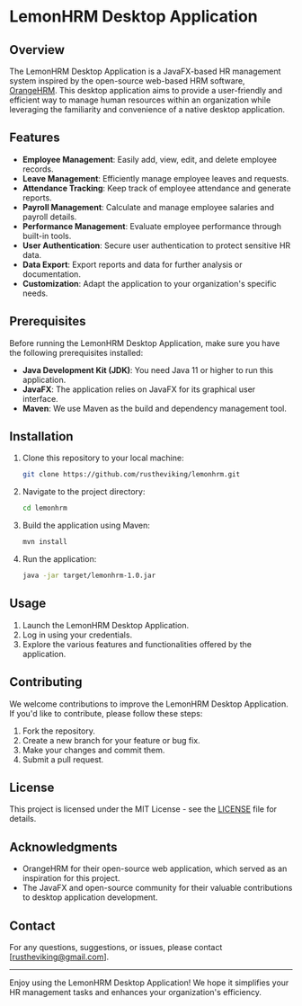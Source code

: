 # LemonHRM Desktop Application


## Overview

The LemonHRM Desktop Application is a JavaFX-based HR management system inspired by the open-source web-based HRM software, [OrangeHRM](https://www.orangehrm.com/). This desktop application aims to provide a user-friendly and efficient way to manage human resources within an organization while leveraging the familiarity and convenience of a native desktop application.

## Features

- **Employee Management**: Easily add, view, edit, and delete employee records.
- **Leave Management**: Efficiently manage employee leaves and requests.
- **Attendance Tracking**: Keep track of employee attendance and generate reports.
- **Payroll Management**: Calculate and manage employee salaries and payroll details.
- **Performance Management**: Evaluate employee performance through built-in tools.
- **User Authentication**: Secure user authentication to protect sensitive HR data.
- **Data Export**: Export reports and data for further analysis or documentation.
- **Customization**: Adapt the application to your organization's specific needs.

## Prerequisites

Before running the LemonHRM Desktop Application, make sure you have the following prerequisites installed:

- **Java Development Kit (JDK)**: You need Java 11 or higher to run this application.
- **JavaFX**: The application relies on JavaFX for its graphical user interface.
- **Maven**: We use Maven as the build and dependency management tool.

## Installation

1. Clone this repository to your local machine:

   ```bash
   git clone https://github.com/rustheviking/lemonhrm.git
   ```

2. Navigate to the project directory:

   ```bash
   cd lemonhrm
   ```

3. Build the application using Maven:

   ```bash
   mvn install
   ```

4. Run the application:

   ```bash
   java -jar target/lemonhrm-1.0.jar
   ```

## Usage

1. Launch the LemonHRM Desktop Application.
2. Log in using your credentials.
3. Explore the various features and functionalities offered by the application.

## Contributing

We welcome contributions to improve the LemonHRM Desktop Application. If you'd like to contribute, please follow these steps:

1. Fork the repository.
2. Create a new branch for your feature or bug fix.
3. Make your changes and commit them.
4. Submit a pull request.

## License

This project is licensed under the MIT License - see the [LICENSE](LICENSE) file for details.

## Acknowledgments

- OrangeHRM for their open-source web application, which served as an inspiration for this project.
- The JavaFX and open-source community for their valuable contributions to desktop application development.

## Contact

For any questions, suggestions, or issues, please contact [rustheviking@gmail.com].

---

Enjoy using the LemonHRM Desktop Application! We hope it simplifies your HR management tasks and enhances your organization's efficiency.
